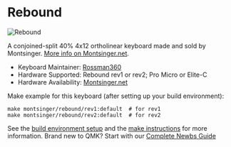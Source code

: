 # Rebound

![Rebound](https://imgur.com/zMPhNmm.jpg)

A conjoined-split 40% 4x12 ortholinear keyboard made and sold by Montsinger. [More info on Montsinger.net](https://montsinger.net).

* Keyboard Maintainer: [Rossman360](https://github.com/rossman360)
* Hardware Supported: Rebound rev1 or rev2; Pro Micro or Elite-C
* Hardware Availability: [Montsinger.net](https://montsinger.net)

Make example for this keyboard (after setting up your build environment):

    make montsinger/rebound/rev1:default  # for rev1
    make montsinger/rebound/rev2:default  # for rev2

See the [build environment setup](https://docs.qmk.fm/#/getting_started_build_tools) and the [make instructions](https://docs.qmk.fm/#/getting_started_make_guide) for more information. Brand new to QMK? Start with our [Complete Newbs Guide](https://docs.qmk.fm/#/newbs)
